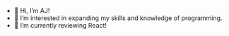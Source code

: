 - 👋  Hi, I’m AJ!
- 👀  I’m interested in expanding my skills and knowledge of programming.
- 🌱  I’m currently reviewing React!

<!---
eygis/eygis is a ✨ special ✨ repository because its `README.md` (this file) appears on your GitHub profile.
You can click the Preview link to take a look at your changes.
--->
